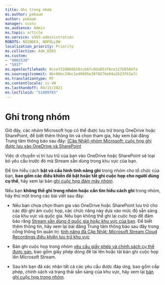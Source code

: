 ```yaml
---
title: Ghi trong nhóm
ms.author: pebaum
author: pebaum
manager: scotv
ms.audience: Admin
ms.topic: article
ms.service: o365-administration
ROBOTS: NOINDEX, NOFOLLOW
localization_priority: Priority
ms.collection: Adm_O365
ms.custom:
- "9002530"
- "5037"
ms.openlocfilehash: 0cce7319860b28ccb6fc9da053f6ce127b8504fa
ms.sourcegitcommit: 8bc60ec34bc1e40685e3976576e04a2623f63a7c
ms.translationtype: MT
ms.contentlocale: vi-VN
ms.lasthandoff: 04/15/2021
ms.locfileid: "51809785"
---
```

# <a name="recording-in-teams"></a>Ghi trong nhóm

Giờ đây, các nhóm Microsoft họp có thể được lưu trữ trong OneDrive hoặc SharePoint, để biết thêm thông tin và chọn tham gia, hãy xem bài đăng Trung tâm thông báo sau đây: [(Cập Nhật) nhóm Microsoft: cuộc họp ghi được lưu vào OneDrive và SharePoint](https://portal.microsoft.com/Adminportal/Home?ref=MessageCenter&id=MC222640)

Việc di chuyển vị trí lưu trữ của bạn vào OneDrive hoặc SharePoint sẽ loại bỏ yêu cầu trước đó mà Stream sẵn dùng trong khu vực của bạn.

Để tìm hiểu cách **bật và cấu hình tính năng ghi** trong nhóm cho tổ chức của bạn, **bao gồm các điều khiển để bật hoặc tắt ghi cuộc họp cho người dùng cụ thể**, hãy xem lại bản [ghi cuộc họp đám mây nhóm](https://docs.microsoft.com/microsoftteams/cloud-recording).

Nếu bạn **không thể ghi trong nhóm hoặc cần tìm hiểu cách ghi** trong nhóm, hãy thử một trong các bài viết sau đây:

- Nếu bạn chưa chọn tham gia vào OneDrive hoặc SharePoint lưu trữ cho các đội ghi âm cuộc họp, các chức năng này dựa vào mức độ sẵn sàng của khu vực và quốc gia. Nếu bạn không thể ghi lại cuộc họp để đảm bảo rằng [Stream sẵn dùng ở quốc gia hoặc khu vực của bạn](https://docs.microsoft.com/stream/faq#which-regions-does-microsoft-stream-host-my-data-in). Để biết thêm thông tin, hãy xem lại bài đăng Trung tâm thông báo sau đây trong cổng thông tin quản trị: [tính năng đã Cập Nhật: Microsoft Stream Cloud Recordings điều khiển lưu trữ khu vực](https://admin.microsoft.com/AdminPortal/Home#/MessageCenter?id=MC214327)

- Bản ghi cuộc họp trong nhóm [yêu cầu giấy phép và chính sách cụ thể được gán](https://docs.microsoft.com/microsoftteams/cloud-recording#prerequisites-for-teams-cloud-meeting-recording), bao gồm giấy phép dòng để tải lên hoặc tải bản ghi cuộc họp lên Microsoft Stream.

- Sau khi bạn đã xác nhận tất cả các yêu cầu được đáp ứng, bao gồm cấp phép, chính sách và trạng thái sẵn sàng của khu vực, hãy xem lại [bản ghi cuộc họp trong nhóm](https://support.office.com/article/34dfbe7f-b07d-4a27-b4c6-de62f1348c24).
